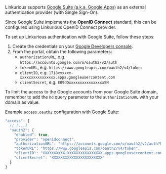 Linkurious supports [Google Suite (a.k.a. Google Apps)](https://gsuite.google.com/)
as an external authentication provider (with Single Sign-On).

Since Google Suite implements the **OpenID Connect** standard, 
this can be configured using Linkurious OpenID Connect provider.

To set up Linkurious authentication with Google Suite, follow these steps:

1. Create the credentials on your [Google Developers console](https://console.developers.google.com).
2. From the portal, obtain the following parameters:
   - `authorizationURL`, e.g. `https://accounts.google.com/o/oauth2/v2/auth`
   - `tokenURL`, e.g. `https://www.googleapis.com/oauth2/v4/token`
   - `clientID`, e.g. `1718xxxxxx-xxxxxxxxxxxxxxxx.apps.googleusercontent.com`
   - `clientSecret`, e.g. `E09dQxxxxxxxxxxxxxxxxSN`

To limit the access to the Google accounts from your Google Suite domain, remember to add 
the `hd` query parameter to the `authorizationURL` with your domain as value.

Example `access.oauth2` configuration with Google Suite:

```js
"access": {
  // [...]
  "oauth2": {
    "enabled": true,
    "provider": "openidconnect",
    "authorizationURL": "https://accounts.google.com/o/oauth2/v2/auth?hd=YOUR_GSUITE_DOMAIN.COM",
    "tokenURL": "https://www.googleapis.com/oauth2/v4/token",
    "clientID": "XXXXXXXXXX-XXXXXXXXXXXXXXXX.apps.googleusercontent.com",
    "clientSecret": "XXXXXXXXXXXXXXXXXXXXXXX"
  }
}
```
